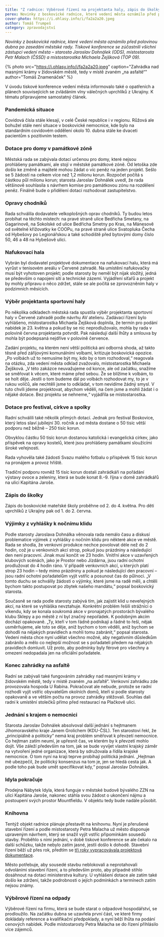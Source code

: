 ```yaml
---
title: "Z radnice: Výběrové řízení na projektanta haly, zápis do školky, konec zahrádky na asfaltě"
perex: Novinky z boskovické radnice, které vedení města oznámilo před polovinou dubna po zasedání městské rady.
cover-photo: https://i.ohlasy.info/i/fa2a2a20.jpeg
author: Tomáš Trumpeš
category: zpravodajství
---
```


*Novinky z boskovické radnice, které vedení města oznámilo před polovinou dubna po zasedání městské rady. Tiskové konference se zúčastnili všichni zástupci vedení města – starosta Jaroslav Dohnálek (ODS), místostarosta Petr Malach (ČSSD) a místostarostka Michaela Žejšková (TOP 09).*

{% photo src="https://i.ohlasy.info/i/fa2a2a20.jpeg" caption="Zahrádka nad masnými krámy v židovském městě, tedy v místě zvaném „na asfaltě“" author="Tomáš Znamenáček" %}

V úvodu tiskové konference vedení města informovalo také o opatřeních a plánech souvisejících se zvládáním vlny válečných uprchlíků z Ukrajiny. K tématu připravujeme samostatný článek.

### Pandemická situace

Covidová čísla stále klesají, v celé České republice i v regionu. Růžová ale bohužel stále není situace v boskovické nemocnice, kde bylo na standardním covidovém oddělení okolo 10. dubna stále ke dvaceti pacientům s pozitivním testem.

### Dotace pro domy v památkové zóně

Městská rada se zabývala dotací určenou pro domy, které nejsou prohlášeny památkami, ale stojí v městské památkové zóně. Od letoška zde došlo ke změně a majitelé mohou žádat o víc peněz na jeden projekt. Sešlo se 5 žádostí na celkem více než 1,2 milionu korun. Rozpočet počítá s částkou půl milionu korun; starosta Jaroslav Dohnálek uvedl, že rada většinově souhlasila s návrhem komise pro památkovou zónu na rozdělení peněz. Finálně bude o přidělení dotací rozhodovat zastupitelstvo.

### Opravy chodníků

Rada schválila dodavatele velkoplošných oprav chodníků. Ty budou letos probíhat na těchto místech: na pravé straně ulice Bedřicha Smetany, na Gagarinově, na Sokolské od ulice Bedřicha Smetny po Kras, na Mánesově od světelné křižovatky ke COOPu, na pravé straně ulice Svatopluka Čecha od Hybešovy po Legionářskou a také schodiště před bytovými domy číslo 50, 46 a 48 na Hybešově ulici.

### Nafukovací hala

Vybrán byl dodavatel projektové dokumentace na nafukovací halu, která má vyrůst v tenisovém areálu v Červené zahradě. Na umístění nafukovačky musí být vyhotoven projekt; podle starosty by neměl být nijak složitý, jedná se především o napojení sítí a technické zázemí. Vyjádření síťařů a projekt by mohly přípravu o něco zdržet, stále se ale počítá se zprovozněním haly v podzimních měsících.

### Výběr projektanta sportovní haly

Po několika odkladech městská rada spustila výběr projektanta sportovní haly v Červené zahradě podle návrhu AV atelieru. Zadávací řízení bylo vyhlášeno, místostarostka Michaela Žejšková doplnila, že termín pro podání nabídek je 23. května a pokud by se nic neprodlužovalo, mohla by rada v polovině června projektanta potvrdit. Pak následují další lhůty a smlouva by mohla být podepsaná nejdříve v polovině července.

Zadání projektu, na kterém není větší politická ani odborná shoda, až takto těsně před zářijovými komunálními volbami, kritizuje boskovická opozice. „Po volbách už to nemusíme být my, kdo by o tom rozhodoval,“ reagovala na otázku, zda vedení města odklad zvažovalo, místostarostka Michaela Žejšková. „V této zakázce neuvažujeme od konce, ale od začátku, snažíme se směřovat k věcem, které máme před sebou. Že se blížíme k volbám, to se holt děje. Jestli o tom budeme dál po volbách rozhodovat my, to je v rukou voličů, ale nechtěli jsme to odkládat, v tom nevidíme žádný smysl. V tuto chvíli jdeme projektovat, abychom věděli, na čem jsme a mohli žádat i o nějaké dotace. Bez projektu se nehneme,“ vyjádřila se místostarostka.

### Dotace pro festival, církve a spolky

Radní schválili také několik přímých dotací. Jednak pro festival Boskovice, který letos slaví jubilejní 30. ročník a od města dostane o 50 tisíc větší podporu než běžně – 250 tisíc korun.

Obvyklou částku 50 tisíc korun dostanou katolická i evangelická církev, jako příspěvek na opravy kostelů, které jsou prohlášeny památkami sloužícími široké veřejnosti.

Rada vyhověla také žádosti Svazu malého fotbalu o příspěvek 15 tisíc korun na pronájem a provoz hřiště.

Tradiční podporu rovněž 15 tisíc korun dostali zahrádkáři na pořádání výstavy ovoce a zeleniny, která se bude konat 8.–9. října v domě zahrádkářů na ulici Kapitána Jaroše.

### Zápis do školky

Zápis do boskovické mateřské školy proběhne od 2. do 4. května. Pro děti uprchlíků z Ukrajiny pak od 1. do 2. června. 

### Výjimky z vyhlášky k nočnímu klidu

Podle starosty Jaroslava Dohnálka věnovala rada nemálo času a diskusí problematice výjimek z vyhlášky o nočním klidu pro některé akce ve městě. Rada se shodla, že venkovní produkce nechce povolovat déle než do 2 hodin, což je u venkovních akcí strop, pokud jsou prázdniny a následující den není pracovní. Jinak musí končit ve 23 hodin. Vnitřní akce v uzavřených klubových scénách, jako je Prostor nebo Jízdárna, jsou radní ochotní prodlužovat do 4 hodin ráno. V případě venkovních akcí, u kterých platí strop 23 hodin – tedy mimo prázdniny a pokud je následující den pracovní – jsou radní ochotní pořadatelům vyjít vstříc a posunout čas do půlnoci. „V tomto duchu se schválily žádosti o výjimky, které jsme na radě měli, a chtěli bychom takto postupovat po zbytek našeho mandátu,“ popsal boskovický starosta.

Současně se rada podle starosty zabývá tím, jak zajistit klid u neveřejných akcí, na které se vyhláška nevztahuje. Konkrétní problém řešili strážníci o víkendu, kdy se konala soukromá akce v pronajatých prostorách bývalého klubu Sklepy a po městě z ní byl značný nepořádek. K podobným akcím dochází opakovaně. „Ty, kteří v tom řádně podnikají a řádně to řeší, nějak usměrňujeme, ale toto se děje, aniž bychom o tom věděli, aniž bychom se dohodli na nějakých pravidlech a mohli tomu zabránit,“ popsal starosta. Vedení města chce nyní udělat všechno možné, aby negativním důsledkům zabránilo a mělo co nejlepší možnost se s pořadateli předem na nějakých pravidlech domluvit. Už proto, aby podmínky byly férové pro všechny a omezení nedopadala jen na oficiální pořadatele.

### Konec zahrádky na asfaltě

Radní se zabývali také fungováním zahrádky nad masnými krámy v židovském městě, tedy v místě zvaném „na asfaltě“. Venkovní zahrádku zde provozovala hospoda U Rabína. Pokračovat ale nebude, protože se radní rozhodli vyjít vstříc obyvatelům okolních domů, kteří si podle starosty opakovaně a ve větším počtu na provoz zahrádky stěžovali. Souhlas dali radní k umístění stolečků přímo před restaurací na Plačkově ulici.

### Jednání s krajem o nemocnici

Starosta Jaroslav Dohnálek absolvoval další jednání s hejtmanem Jihomoravského kraje Janem Grolichem (KDU-ČSL). Ten starostovi řekl, že „principiálně a politicky“ nemá kraj problém směřovat k převzetí nemocnice. Co hejtman zatím neumí, je upřesnit čas, ve kterém by k převzetí mohlo dojít. Vše záleží především na tom, jak se bude vyvíjet vlastní krajský záměr na vytvoření jedné organizace, která by sdružovala a řídila krajské nemocnice. O tom nyní na kraji teprve probíhají politická jednání. „Hejtman mě ubezpečil, že politický konsenzus na tom je, jen se hledá cesta jak. A podle toho pak bude umět specifikovat kdy,“ popsal Jaroslav Dohnálek.

### Idyla pokračuje

Prodejna Nábytek Idyla, která funguje v městské budově bývalého ZZN na ulici Kapitána Jaroše, nakonec stáhla svou žádost o ukončení nájmu a postoupení svých prostor Mountfieldu. V objektu tedy bude nadále působit.

### Knihovna

Tentýž objekt radnice plánuje přestavět na knihovnu. Nyní je přerušené stavební řízení a podle místostarosty Petra Malacha už město disponuje upraveným návrhem, který se snažil vyjít vstříc připomínkám sousedů stavby. Proběhlo s nimi jednání, v době tiskové konference se ale čekalo na další schůzku, takže nebylo zatím jasné, jestli došlo k dohodě. Stavební řízení běží už přes rok, předtím se [tři roky vypracovávala projektová dokumentace](https://ohlasy.info/clanky/2021/01/tri-roky-projektovani.html).

Město potřebuje, aby sousedé stavbu neblokovali a neprotahovali odvoláními stavební řízení, a to především proto, aby případně stihlo dosáhnout na dotaci ministerstva kultury. U vyhlášení dotace ale zatím také došlo ke zdržení, takže podrobnosti o jejích podmínkách a termínech zatím nejsou známy. 

### Výběrové řízení na odpady

Výběrové řízení na firmu, která se bude starat o odpadové hospodářství, se prodloužilo. Na začátku dubna se uzavřela první část, ve které firmy dokládaly reference a kvalifikační předpoklady, a nyní běží lhůta na podání cenových nabídek. Podle místostarosty Petra Malacha se do řízení přihlásilo více zájemců.